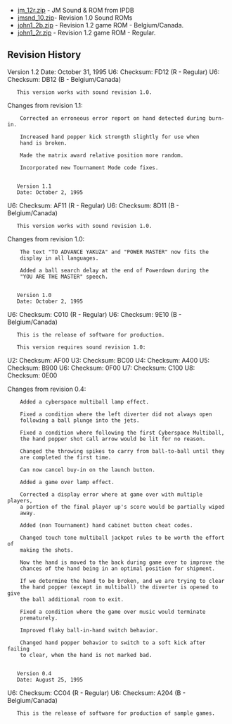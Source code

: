 - [jm_12r.zip](https://github.com/jteddy/Johnny-Mnemonic-Pinball/blob/main/ROMs/jm_12r.zip) - JM Sound & ROM from IPDB
- [jmsnd_10.zip](https://github.com/jteddy/Johnny-Mnemonic-Pinball/blob/main/ROMs/jmsnd_10.zip)- Revision 1.0 Sound ROMs
- [john1_2b.zip](https://github.com/jteddy/Johnny-Mnemonic-Pinball/blob/main/ROMs/john1_2b.zip) - Revision 1.2 game ROM - Belgium/Canada.
- [john1_2r.zip](https://github.com/jteddy/Johnny-Mnemonic-Pinball/blob/main/ROMs/john1_2r.zip) - Revision 1.2 game ROM - Regular.


## Revision History

Version 1.2
       Date: October 31, 1995
U6:    Checksum: FD12 (R - Regular)
U6:    Checksum: DB12 (B - Belgium/Canada)

       This version works with sound revision 1.0.

Changes from revision 1.1:

        Corrected an erroneous error report on hand detected during burn-in.
    
        Increased hand popper kick strength slightly for use when
        hand is broken.
    
        Made the matrix award relative position more random.
    
        Incorporated new Tournament Mode code fixes.


       Version 1.1
       Date: October 2, 1995
U6:    Checksum: AF11 (R - Regular)
U6:    Checksum: 8D11 (B - Belgium/Canada)

       This version works with sound revision 1.0.

Changes from revision 1.0:

        The text "TO ADVANCE YAKUZA" and "POWER MASTER" now fits the
        display in all languages.
    
        Added a ball search delay at the end of Powerdown during the
        "YOU ARE THE MASTER" speech.


       Version 1.0
       Date: October 2, 1995
U6:    Checksum: C010 (R - Regular)
U6:    Checksum: 9E10 (B - Belgium/Canada)

       This is the release of software for production.
    
       This version requires sound revision 1.0:

U2:    Checksum: AF00
U3:    Checksum: BC00
U4:    Checksum: A400
U5:    Checksum: B900
U6:    Checksum: 0F00
U7:    Checksum: C100
U8:    Checksum: 0E00

Changes from revision 0.4:

        Added a cyberspace multiball lamp effect.
    
        Fixed a condition where the left diverter did not always open
        following a ball plunge into the jets.
    
        Fixed a condition where following the first Cyberspace Multiball,
        the hand popper shot call arrow would be lit for no reason.
    
        Changed the throwing spikes to carry from ball-to-ball until they
        are completed the first time.
    
        Can now cancel buy-in on the launch button.
    
        Added a game over lamp effect.
    
        Corrected a display error where at game over with multiple players,
        a portion of the final player up's score would be partially wiped
        away.
    
        Added (non Tournament) hand cabinet button cheat codes. 
    
        Changed touch tone multiball jackpot rules to be worth the effort of
        making the shots.
    
        Now the hand is moved to the back during game over to improve the
        chances of the hand being in an optimal position for shipment.
    
        If we determine the hand to be broken, and we are trying to clear
        the hand popper (except in multiball) the diverter is opened to give
        the ball additional room to exit.
    
        Fixed a condition where the game over music would terminate
        prematurely.
    
        Improved flaky ball-in-hand switch behavior.
    
        Changed hand popper behavior to switch to a soft kick after failing
        to clear, when the hand is not marked bad.


       Version 0.4
       Date: August 25, 1995
U6:    Checksum: CC04 (R - Regular)
U6:    Checksum: A204 (B - Belgium/Canada)

       This is the release of software for production of sample games.
